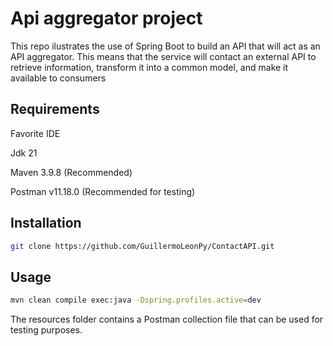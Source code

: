 # Api aggregator project

This repo ilustrates the use of Spring Boot to build an API that will act as an API aggregator. This means that the service will contact an external API to retrieve information, transform it into a common model, and make it available to consumers

## Requirements
Favorite IDE

Jdk 21

Maven 3.9.8 (Recommended)

Postman v11.18.0 (Recommended for testing)

## Installation

```bash
git clone https://github.com/GuillermoLeonPy/ContactAPI.git
```

## Usage

```bash
mvn clean compile exec:java -Dspring.profiles.active=dev
```

The resources folder contains a Postman collection file that can be used for testing purposes.
